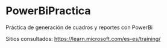 # PowerBiPractica
Práctica de generación de cuadros y reportes con PowerBi

Sitios consultados:
https://learn.microsoft.com/es-es/training/
